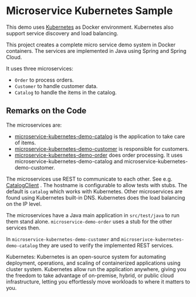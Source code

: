Microservice Kubernetes Sample
=====================

This demo uses [Kubernetes](https://kubernetes.io/) as Docker
environment. Kubernetes also support service discovery and load
balancing. 

This project creates a complete micro service demo system in Docker
containers. The services are implemented in Java using Spring and
Spring Cloud.

It uses three microservices:
- `Order` to process orders.
- `Customer` to handle customer data.
- `Catalog` to handle the items in the catalog.


Remarks on the Code
-------------------

The microservices are:

- [microservice-kubernetes-demo-catalog](microservice-kubernetes-demo/microservice-kubernetes-demo-catalog) is the application to take care of items.
- [microservice-kubernetes-demo-customer](microservice-kubernetes-demo/microservice-kubernetes-demo-customer) is responsible for customers.
- [microservice-kubernetes-demo-order](microservice-kubernetes-demo/microservice-kubernetes-demo-order) does order processing. It uses
  microservice-kubernetes-demo-catalog and microservice-kubernetes-demo-customer.

The microservices use REST to communicate to each other.
See e.g. [CatalogClient](microservice-kubernetes-demo/microservice-kubernetes-demo-order/src/main/java/com/ewolff/microservice/order/clients/CatalogClient.java) .
The hostname is configurable to allow tests with stubs.
The default is `catalog` which works with Kubernetes.
Other microservices are found using Kubernetes built-in DNS.
Kubernetes does the load balancing on the IP level.

The microservices have a Java main application in `src/test/java` to
run them stand alone. `microservice-demo-order` uses a stub for the
other services then. 

In `microservice-kubernetes-demo-customer` and `microserivce-kubernetes-demo-catalog` they are used to verify the implemented
REST services.


Kubernetes:
Kubernetes is an open-source system for automating deployment, operations, and scaling of containerized applications using cluster system. Kubernetes allow run the application anywhere, giving you the freedom to take advantage of on-premise, hybrid, or public cloud infrastructure, letting you effortlessly move workloads to where it matters to you.
